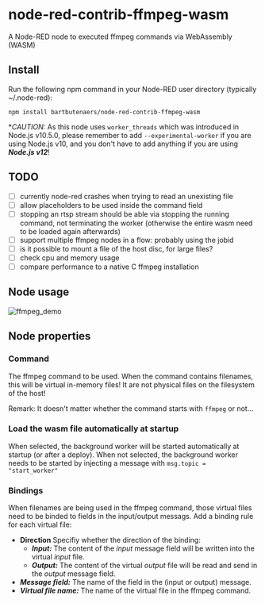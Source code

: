 # node-red-contrib-ffmpeg-wasm
A Node-RED node to executed ffmpeg commands via WebAssembly (WASM)

## Install
Run the following npm command in your Node-RED user directory (typically ~/.node-red):
```
npm install bartbutenaers/node-red-contrib-ffmpeg-wasm
```

**CAUTION:* As this node uses `worker_threads` which was introduced in Node.js v10.5.0, please remember to add `--experimental-worker` if you are using Node.js v10, and you don't have to add anything if you are using ***Node.js v12***!

## TODO
- [ ] currently node-red crashes when trying to read an unexisting file
- [ ] allow placeholders to be used inside the command field
- [ ] stopping an rtsp stream should be able via stopping the running command, not terminating the worker
      (otherwise the entire wasm need to be loaded again afterwards)
- [ ] support multiple ffmpeg nodes in a flow: probably using the jobid
- [ ] is it possible to mount a file of the host disc, for large files?
- [ ] check cpu and memory usage
- [ ] compare performance to a native C ffmpeg installation

## Node usage

![ffmpeg_demo](https://user-images.githubusercontent.com/14224149/77818234-233e9080-70d1-11ea-830c-b20236f9dda3.gif)

## Node properties

### Command

The ffmpeg command to be used.  When the command contains filenames, this will be virtual in-memory files!  It are not physical files on the filesystem of the host!

Remark: It doesn't matter whether the command starts with <code>ffmpeg</code> or not...

### Load the wasm file automatically at startup

When selected, the background worker will be started automatically at startup (or after a deploy). When not selected, the background worker needs to be started by injecting a message with ```msg.topic = "start_worker"```

### Bindings

When filenames are being used in the ffmpeg command, those virtual files need to be binded to fields in the input/output messags.  Add a binding rule for each virtual file:
+ **Direction** Specifiy whether the direction of the binding:
   + ***Input:*** The content of the *input* message field will be written into the virtual *input* file.
   + ***Output:*** The content of the virtual *output* file will be read and send in the *output* message field.     
+ ***Message field:*** The name of the field in the (input or output) message.
+ ***Virtual file name:*** The name of the virtual file in the ffmpeg command.
